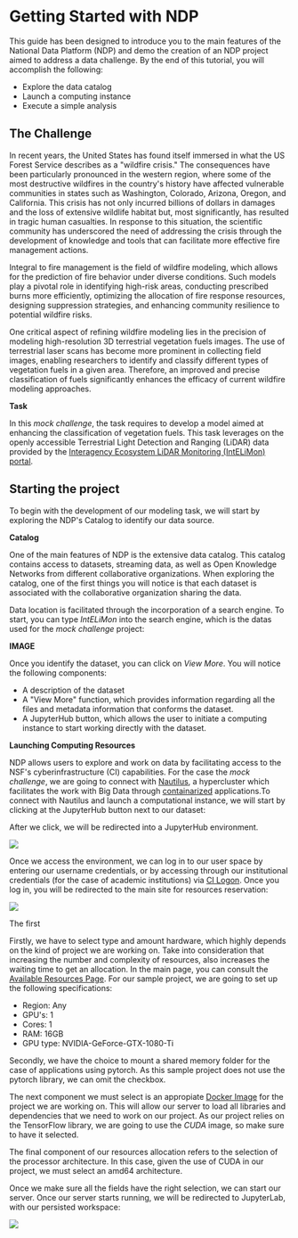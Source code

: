 # Getting Started with NDP

This guide has been designed to introduce you to the main features of the National Data Platform (NDP) and demo the creation of an NDP project aimed to address a data challenge. By the end of this tutorial, you will accomplish the following:

- Explore the data catalog
- Launch a computing instance
- Execute a simple analysis

## The Challenge

In recent years, the United States has found itself immersed in what the US Forest Service describes as a "wildfire crisis." The consequences have been particularly pronounced in the western region, where some of the most destructive wildfires in the country's history have affected vulnerable communities in states such as Washington, Colorado, Arizona, Oregon, and California. This crisis has not only incurred billions of dollars in damages and the loss of extensive wildlife habitat but, most significantly, has resulted in tragic human casualties. In response to this situation, the scientific community has underscored the need of addressing the crisis through the development of knowledge and tools that can facilitate more effective fire management actions.

Integral to fire management is the field of wildfire modeling, which allows for the prediction of fire behavior under diverse conditions. Such models play a pivotal role in identifying high-risk areas, conducting prescribed burns more efficiently, optimizing the allocation of fire response resources, designing suppression strategies, and enhancing community resilience to potential wildfire risks.

One critical aspect of refining wildfire modeling lies in the precision of modeling high-resolution 3D terrestrial vegetation fuels images. The use of terrestrial laser scans has become more prominent in collecting field images, enabling researchers to identify and classify different types of vegetation fuels in a given area. Therefore, an improved and precise classification of fuels significantly enhances the efficacy of current wildfire modeling approaches.

**Task**

In this *mock challenge*, the task requires to develop a model aimed at enhancing the classification of vegetation fuels. This task leverages on the openly accessible Terrestrial Light Detection and Ranging (LiDAR) data provided by the [Interagency Ecosystem LiDAR Monitoring (IntELiMon) portal](https://dmsdata.cr.usgs.gov/lidar-monitoring/viewer/).

## Starting the project

To begin with the development of our modeling task, we will start by exploring the NDP's Catalog to identify our data source.

**Catalog**

One of the main features of NDP is the extensive data catalog. This catalog contains access to datasets, streaming data, as well as Open Knowledge Networks from different collaborative organizations. When exploring the catalog, one of the first things you will notice is that each dataset is associated with the collaborative organization sharing the data. 

Data location is facilitated through the incorporation of a search engine. To start, you can type *IntELiMon* into the search engine, which is the datas used for the *mock challenge* project:

**IMAGE**

Once you identify the dataset, you can click on *View More*. You will notice the following components:

- A description of the dataset
- A "View More" function, which provides information regarding all the files and metadata information that conforms the dataset. 
- A JupyterHub button, which allows the user to initiate a computing instance to start working directly with the dataset.

**Launching Computing Resources**

NDP allows users to explore and work on data by facilitating access to the NSF's cyberinfrastructure (CI) capabilities. For the case the *mock challenge*, we are going to connect with [Nautilus](https://nationalresearchplatform.org/nautilus/), a hypercluster which facilitates the work with Big Data through [containarized](https://en.wikipedia.org/wiki/Containerization_(computing)) applications.To connect with Nautilus and launch a computational instance, we will start by clicking at the JupyterHub button next to our dataset:

After we click, we will be redirected into a JupyterHub environment.

<img src="https://github.com/pramonettivega/images/blob/main/Screenshot%202024-01-09%20211402.png?raw=true">

Once we access the environment, we can log in to our user space by entering our username credentials, or by accessing through our institutional credentials (for the case of academic institutions) via [CI Logon](https://www.cilogon.org/). Once you log in, you will be redirected to the main site for resources reservation:

<img src="https://github.com/pramonettivega/images/blob/main/Screenshot%202024-01-11%20182754.png?raw=true">

The first

Firstly, we have to select type and amount hardware, which highly depends on the kind of project we are working on. Take into consideration that increasing the number and complexity of resources, also increases the waiting time to get an allocation. In the main page, you can consult the [Available Resources Page](https://portal.nrp-nautilus.io/resources). For our sample project, we are going to set up the following specifications:

- Region: Any
- GPU's: 1
- Cores: 1
- RAM: 16GB
- GPU type: NVIDIA-GeForce-GTX-1080-Ti

Secondly, we have the choice to mount a shared memory folder for the case of applications using pytorch. As this sample project does not use the pytorch library, we can omit the checkbox.

The next component we must select is an appropiate [Docker Image](https://docs.docker.com/get-started/overview/) for the project we are working on. This will allow our server to load all libraries and dependencies that we need to work on our project. As our project relies on the TensorFlow library, we are going to use the *CUDA* image, so make sure to have it selected. 

The final component of our resources allocation refers to the selection of the processor architecture. In this case, given the use of CUDA in our project, we must select an amd64 architecture. 

Once we make sure all the fields have the right selection, we can start our server. Once our server starts running, we will be redirected to JupyterLab, with our persisted workspace:

<img src="https://github.com/pramonettivega/images/blob/main/Screenshot%202024-01-11%20203016.png?raw=true">
